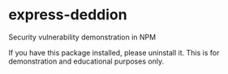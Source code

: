 # express-deddion
Security vulnerability demonstration in NPM

If you have this package installed, please uninstall it. This is for demonstration and educational purposes only.
